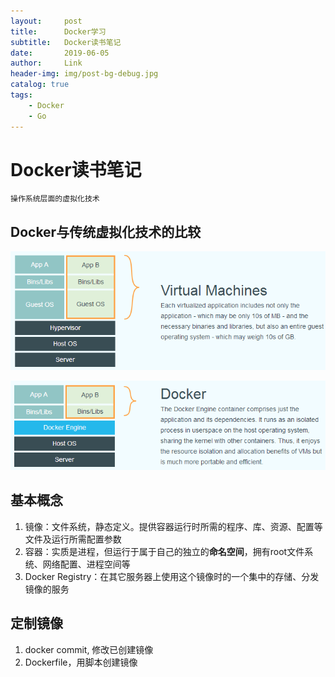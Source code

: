 ```yaml
---
layout:     post
title:      Docker学习
subtitle:   Docker读书笔记
date:       2019-06-05
author:     Link
header-img: img/post-bg-debug.jpg
catalog: true
tags:
    - Docker
    - Go
---
```


# Docker读书笔记

    操作系统层面的虚拟化技术

## Docker与传统虚拟化技术的比较

![传统虚拟化](/img/post-docker-virtualization.png)

![Docker](/img/post-docker-docker.png)

## 基本概念

1. 镜像：文件系统，静态定义。提供容器运行时所需的程序、库、资源、配置等文件及运行所需配置参数
2. 容器：实质是进程，但运行于属于自己的独立的**命名空间**，拥有root文件系统、网络配置、进程空间等
3. Docker Registry：在其它服务器上使用这个镜像时的一个集中的存储、分发镜像的服务

## 定制镜像

1. docker commit, 修改已创建镜像
2. Dockerfile，用脚本创建镜像
